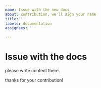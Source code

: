 ```yaml
---
name: Issue with the new docs
about: contribution, we'll sign your name
title: ''
labels: documentation
assignees: ''

---
```


# Issue with the docs

please write content there.

thanks for your contribution!
